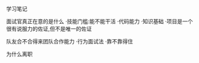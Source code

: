 学习笔记

面试官真正在意的是什么
·技能门槛:能不能干活
	·代码能力
	·知识基础
	·项目是一个很有说服力的佐证,但不是唯一的佐证

队友合不合得来团队合作能力
·行为面试法
·靠不靠得住

为什么离职